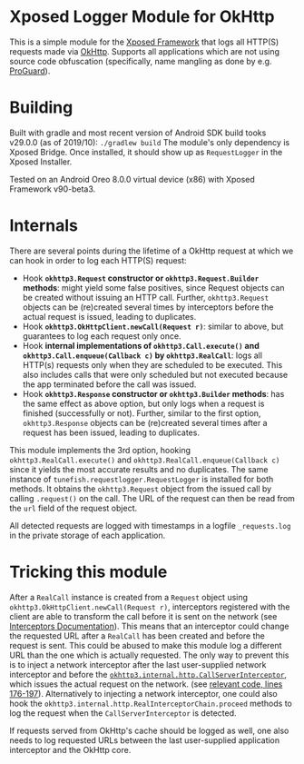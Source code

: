 # Xposed Logger Module for OkHttp
This is a simple module for the [Xposed Framework](https://xposed.info) that logs all HTTP(S) requests made via [OkHttp](https://square.github.io/okhttp/). Supports all applications which are not using source code obfuscation (specifically, name mangling as done by e.g. [ProGuard](https://www.guardsquare.com/en/products/proguard)).


# Building
Built with gradle and most recent version of Android SDK build tooks v29.0.0 (as of 2019/10):
`./gradlew build`
The module's only dependency is Xposed Bridge.
Once installed, it should show up as `RequestLogger` in the Xposed Installer.

Tested on an Android Oreo 8.0.0 virtual device (x86) with Xposed Framework v90-beta3.


# Internals
There are several points during the lifetime of a OkHttp request at which we can hook in order to log each HTTP(S) request:
 * Hook **`okhttp3.Request` constructor or `okhttp3.Request.Builder` methods**: might yield some false positives, since Request objects can be created without issuing an HTTP call. Further, `okhttp3.Request` objects can be (re)created several times by interceptors before the actual request is issued, leading to duplicates.
 * Hook **`okhttp3.OkHttpClient.newCall(Request r)`**: similar to above, but guarantees to log each request only once.
 * Hook **internal implementations of `okhttp3.Call.execute()` and `okhttp3.Call.enqueue(Callback c)` by `okhttp3.RealCall`**: logs all HTTP(s) requests only when they are scheduled to be executed. This also includes calls that were only scheduled but not executed because the app terminated before the call was issued.
 * Hook **`okhttp3.Response` constructor or `okhttp3.Builder` methods**: has the same effect as above option, but only logs when a request is finished (successfully or not). Further, similar to the first option, `okhttp3.Response` objects can be (re)created several times after a request has been issued, leading to duplicates.

This module implements the 3rd option, hooking `okhttp3.RealCall.execute()` and `okhttp3.RealCall.enqueue(Callback c)` since it yields the most accurate results and no duplicates.
The same instance of `tunefish.requestlogger.RequestLogger` is installed for both methods.
It obtains the `okhttp3.Request` object from the issued call by calling `.request()` on the call.
The URL of the request can then be read from the `url` field of the request object.

All detected requests are logged with timestamps in a logfile `_requests.log` in the private storage of each application.


# Tricking this module
After a `RealCall` instance is created from a `Request` object using `okhttp3.OkHttpClient.newCall(Request r)`, interceptors registered with the client are able to transform the call before it is sent on the network (see [Interceptors Documentation](https://github.com/square/okhttp/blob/master/docs/interceptors.md)).
This means that an interceptor could change the requested URL after a `RealCall` has been created and before the request is sent.
This could be abused to make this module log a different URL than the one which is actually requested.
The only way to prevent this is to inject a network interceptor after the last user-supplied network interceptor and before the [`okhttp3.internal.http.CallServerInterceptor`](https://github.com/square/okhttp/blob/eee838aebe8d3524d7e0e2dbf8f9bf357512f038/okhttp/src/main/java/okhttp3/internal/http/CallServerInterceptor.kt), which issues the actual request on the network. (see [relevant code, lines 176-197](https://github.com/square/okhttp/blob/16173e2af93fe69ac39787e0e5d22649ff264cff/okhttp/src/main/java/okhttp3/RealCall.kt#L176)).
Alternatively to injecting a network interceptor, one could also hook the `okhttp3.internal.http.RealInterceptorChain.proceed` methods to log the request when the `CallServerInterceptor` is detected.

If requests served from OkHttp's cache should be logged as well, one also needs to log requested URLs between the last user-supplied application interceptor and the OkHttp core.
